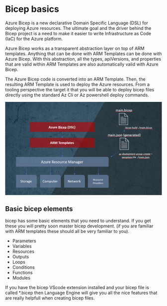 # Bicep basics

Azure Bicep is a new declarative Domain Specific Language (DSL) for deploying Azure resources.
The ultimate goal and the driver behind the Bicep project is a need to make it easier to write Infrastructure as Code (IaC) for the Azure platform.

Azure Bicep works as a transparent abstraction layer on top of ARM templates. Anything that can be done with ARM Templates can be done with Azure Bicep.
With this abstraction, all the types, apiVersions, and properties that are valid within ARM Templates are also automatically valid with Azure Bicep.

The Azure Bicep code is converted into an ARM Template. Then, the resulting ARM Template is used to deploy the Azure resources.
From a tooling perspective the target it that you will be able to deploy bicep files directly using the standard Az Cli or Az powershell deploy commands.

![Bicep DSL](https://github.com/the-azure-lab/learning-bicep/blob/main/.images/azure-bicep-highlevel.png)

## Basic bicep elements

bicep has some basic elements that you need to understand. If you get these you will pretty soon master bicep development. (if you are familiar with ARM templates these should all be very familiar to you).

- Parameters
- Variables
- Resources
- Outputs
- Loops
- Conditions
- Functions
- Modules

If you have the bicep VScode extension installed and your bicep file is called *.bicep then Language Engine will give you all the nice features that are really helpfull when creating bicep files.

